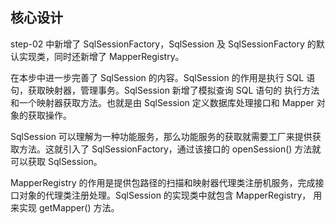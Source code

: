 ## 核心设计
step-02 中新增了 SqlSessionFactory，SqlSession 及 SqlSessionFactory 的默认实现类，同时还新增了 MapperRegistry。

在本步中进一步完善了 SqlSession 的内容。SqlSession 的作用是执行 SQL 语句，获取映射器，管理事务。SqlSession 新增了模拟查询 SQL 语句的
执行方法和一个映射器获取方法。也就是由 SqlSession 定义数据库处理接口和 Mapper 对象的获取操作。

SqlSession 可以理解为一种功能服务，那么功能服务的获取就需要工厂来提供获取方法。这就引入了 SqlSessionFactory，通过该接口的 openSession()
方法就可以获取 SqlSession。

MapperRegistry 的作用是提供包路径的扫描和映射器代理类注册机服务，完成接口对象的代理类注册处理。SqlSession 的实现类中就包含 MapperRegistry，
用来实现 getMapper() 方法。